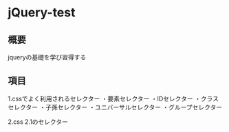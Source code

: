 # jQuery-test

## 概要
jqueryの基礎を学び習得する

## 項目
1.cssでよく利用されるセレクター
・要素セレクター
・IDセレクター
・クラスセレクター
・子孫セレクター
・ユニバーサルセレクター
・グループセレクター

2.css 2.1のセレクター

